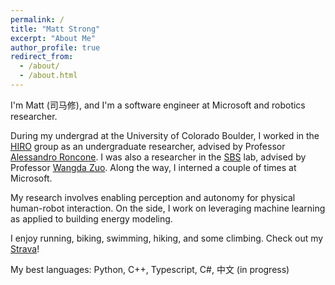 ```yaml
---
permalink: /
title: "Matt Strong"
excerpt: "About Me"
author_profile: true
redirect_from: 
  - /about/
  - /about.html
---
```


I'm Matt (司马修), and I'm a software engineer at Microsoft and robotics researcher.

During my undergrad at the University of Colorado Boulder, I worked in the [HIRO](https://hiro-group.ronc.one) group as an undergraduate researcher, advised by Professor [Alessandro Roncone](https://alessandro.ronc.one/). I was also a researcher in the [SBS](https://www.colorado.edu/lab/sbs) lab, advised by Professor [Wangda Zuo](https://www.colorado.edu/ceae/wangda-zuo). Along the way, I interned a couple of times at Microsoft.

My research involves enabling perception and autonomy for physical human-robot interaction. On the side, I work on leveraging machine learning as applied to building energy modeling.

I enjoy running, biking, swimming, hiking, and some climbing. Check out my [Strava](https://www.strava.com/athletes/26495451)!

My best languages: Python, C++, Typescript, C#, 中文 (in progress)
